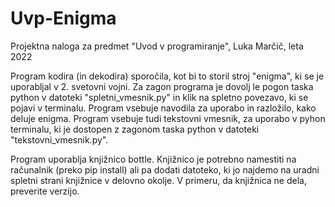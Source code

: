 # Uvp-Enigma

Projektna naloga za predmet "Uvod v programiranje", Luka Marčič, leta 2022

Program kodira (in dekodira) sporočila, kot bi to storil stroj "enigma", ki se je uporabljal v 2. svetovni vojni.
Za zagon programa je dovolj le pogon taska python v datoteki "spletni_vmesnik.py" in klik na spletno povezavo, ki se pojavi v terminalu. Program vsebuje navodila za uporabo in razložilo, kako deluje enigma. Program vsebuje tudi tekstovni vmesnik, za uporabo v pyhon terminalu, ki je dostopen z zagonom taska python v datoteki "tekstovni_vmesnik.py".

Program uporablja knjižnico bottle. Knjižnico je potrebno namestiti na računalnik (preko pip install) ali pa dodati datoteko, ki jo najdemo na uradni spletni strani knjižnice v delovno okolje. V primeru, da knjižnica ne dela, preverite verzijo.

